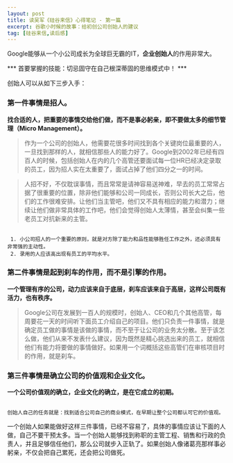 ```yaml
---
layout: post
title: 读吴军《硅谷来信》心得笔记 - 第一篇
excerpt: 谷歌小时候的故事：给初创公司创始人的建议
tag: [硅谷来信,读后感]
---
```


Google能够从一个小公司成长为全球巨无霸的IT，**企业创始人**的作用非常大。

*** 首要掌握的技能：切忌固守在自己根深蒂固的思维模式中！ ***

创始人可以从如下三步入手：

### 第一件事情是招人。

**找合适的人，把重要的事情交给他们做，而不是事必躬亲，即不要做太多的细节管理（Micro Management）。**

> 作为一个公司的创始人，他需要花很多时间找到各个关键岗位最重要的人，一旦找到那样的人，就相信那些人的能力好了。Google到2002年已经有四百人的时候，包括创始人在内的几个高管还要面试每一位HR已经决定录取的员工，因为招人实在太重要了，面试占掉了他们四分之一的时间。

> 人招不好，不仅耽误事情，而且常常是请神容易送神难，早去的员工常常占据了很重要的位置，除非他们能够和公司一同成长，否则公司长大之后，他们的工作很难安排。让他们当主管吧，他们又不具有相应的能力和潜力；继续让他们做非常具体的工作吧，他们会觉得创始人太薄情，甚至会纠集一些老员工对抗新来的主管。

```

 1. 小公司招人的一个重要的原则，就是对方除了能力和品性能够胜任工作之外，还必须具有非常强的主动性。
 2. 录用的人应该高出现有员工的平均水平。

```

### 第二件事情是起到刹车的作用，而不是引擎的作用。

**一个管理有序的公司，动力应该来自于底层，刹车应该来自于高层，这样公司既有活力，也有秩序。**

>Google公司在发展到一百人的规模时，创始人、CEO和几个其他高管，每周要花一天的时间听下面员工介绍自己的项目。他们只负责一件事情，就是确定员工做的事情是该做的事情，而不至于让公司的业务太分散。至于该怎么做，他们从来不发表什么建议，因为既然是精心挑选出来的员工，就相信他们有能力将要做的事情做好。如果用一个词概括这些高管们在审核项目时的作用，就是刹车。

### 第三件事情是确立公司的价值观和企业文化。

**一个公司价值观的确立，企业文化的确立，是在它成立的初期。**

```

创始人自己的任务就是：找到适合公司自己的商业模式，在早期让整个公司都认可它的价值观。

```

一个创始人如果能做好这样三件事情，已经不容易了，具体的事情应该让下面的人做，自己不要干预太多。当一个创始人能够找到称职的主管工程、销售和行政的负责人，并且足够信任他们，那么公司就步入正轨了。如果创始人像诸葛亮那样事必躬亲，不仅会把自己累死，还会把公司做死。